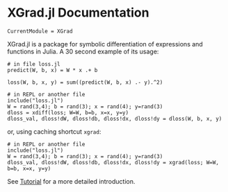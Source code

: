 
# XGrad.jl Documentation

```@meta
CurrentModule = XGrad
```

XGrad.jl is a package for symbolic differentiation of expressions and functions in Julia.
A 30 second example of its usage:

```
# in file loss.jl
predict(W, b, x) = W * x .+ b

loss(W, b, x, y) = sum((predict(W, b, x) .- y).^2)
```

```
# in REPL or another file
include("loss.jl")
W = rand(3,4); b = rand(3); x = rand(4); y=rand(3)
dloss = xdiff(loss; W=W, b=b, x=x, y=y)
dloss_val, dloss!dW, dloss!db, dloss!dx, dloss!dy = dloss(W, b, x, y)
```

or, using caching shortcut `xgrad`:

```
# in REPL or another file
include("loss.jl")
W = rand(3,4); b = rand(3); x = rand(4); y=rand(3)
dloss_val, dloss!dW, dloss!db, dloss!dx, dloss!dy = xgrad(loss; W=W, b=b, x=x, y=y)
```

See [Tutorial](@ref) for a more detailed introduction.




